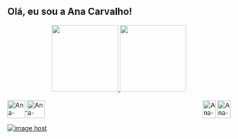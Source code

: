 ## Olá, eu sou a Ana Carvalho! 
<div align="center">
  <a href="https://github.com/andpanic">
  <img height="150em" src="https://github-readme-stats.vercel.app/api?username=andpanic&show_icons=true&theme=tokyonight&include_all_commits=true&count_private=true"/>
  <img height="150em" src="https://github-readme-stats.vercel.app/api/top-langs/?username=andpanic&layout=compact&langs_count=7&theme=tokyonight"/>
</div>
  
<div style="display: inline_block"><br>
  
  <img align="right" alt="Ana-JS" height="40" width="30" src="https://cdn.jsdelivr.net/gh/devicons/devicon/icons/javascript/javascript-original.svg" />
  
  
 <img align="right" alt="Ana-TS" height="40" width="30" src="https://cdn.jsdelivr.net/gh/devicons/devicon/icons/typescript/typescript-original.svg" />
          

  <img align="center" alt="Ana-HTML" height="40" width="40" src="https://cdn.jsdelivr.net/gh/devicons/devicon/icons/html5/html5-original-wordmark.svg" />
          
  <img align="center" alt="Ana-CSS" height="40" width="40" src="https://cdn.jsdelivr.net/gh/devicons/devicon/icons/css3/css3-original-wordmark.svg" />
  
  
 
<img src="https://thumbs2.imgbox.com/b0/d3/ZWlxBgQh_t.jpg" alt="image host"/></a>
 

 
